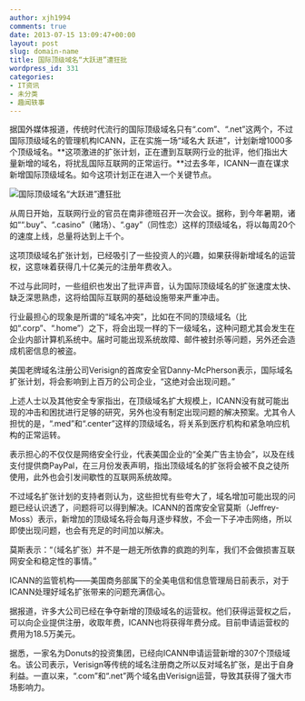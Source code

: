 ```yaml
---
author: xjh1994
comments: true
date: 2013-07-15 13:09:47+00:00
layout: post
slug: domain-name
title: 国际顶级域名“大跃进”遭狂批
wordpress_id: 331
categories:
- IT资讯
- 未分类
- 趣闻轶事
---
```


据国外媒体报道，传统时代流行的国际顶级域名只有“.com”、“.net”这两个，不过国际顶级域名的管理机构ICANN，正在实施一场“域名大 跃进”，计划新增1000多个顶级域名。**这项激进的扩张计划，正在遭到互联网行业的批评，他们指出大量新增的域名，将扰乱国际互联网的正常运行。**过去多年，ICANN一直在谋求新增国际顶级域名。如今这项计划正在进入一个关键节点。




![国际顶级域名“大跃进”遭狂批](http://static.cnbetacdn.com/newsimg/2013/0715/01373852137.jpg)

从周日开始，互联网行业的官员在南非德班召开一次会议。据称，到今年暑期，诸如““.buy”、“.casino”（赌场）、“.gay”（同性恋）这样的顶级域名，将以每周20个的速度上线，总量将达到上千个。

这项顶级域名扩张计划，已经吸引了一些投资人的兴趣，如果获得新增域名的运营权，这意味着获得几十亿美元的注册年费收入。

不过与此同时，一些组织也发出了批评声音，认为国际顶级域名的扩张速度太快、缺乏深思熟虑，这将给国际互联网的基础设施带来严重冲击。

行业最担心的现象是所谓的“域名冲突”，比如在不同的顶级域名（比如“.corp”、“.home”）之下，将会出现一样的下一级域名，这种问题尤其会发生在企业内部计算机系统中。届时可能出现系统故障、邮件被封杀等问题，另外还会造成机密信息的被盗。

美国老牌域名注册公司Verisign的首席安全官Danny-McPherson表示，国际域名扩张计划，将会影响到上百万的公司企业，“这绝对会出现问题。”

上述人士以及其他安全专家指出，在顶级域名扩大规模上，ICANN没有就可能出现的冲击和困扰进行足够的研究，另外也没有制定出现问题的解决预案。尤其令人担忧的是，“.med”和“.center”这样的顶级域名，将关系到医疗机构和紧急响应机构的正常运转。

表示担心的不仅仅是网络安全行业，代表美国企业的“全美广告主协会”，以及在线支付提供商PayPal，在三月份发表声明，指出顶级域名的扩张将会被不良之徒所使用，此外也会引发间歇性的互联网系统故障。

不过域名扩张计划的支持者则认为，这些担忧有些夸大了，域名增加可能出现的问题已经认识透了，问题将可以得到解决。ICANN的首席安全官莫斯（Jeffrey-Moss）表示，新增加的顶级域名将会每月逐步释放，不会一下子冲击网络，所以即使出现问题，也会有充足的时间加以解决。

莫斯表示：“（域名扩张）并不是一趟无所依靠的疯跑的列车，我们不会做损害互联网安全和稳定性的事情。”

ICANN的监管机构——美国商务部属下的全美电信和信息管理局日前表示，对于ICANN处理好域名扩张带来的问题充满信心。

据报道，许多大公司已经在争夺新增的顶级域名的运营权。他们获得运营权之后，可以向企业提供注册，收取年费，ICANN也将获得年费分成。目前申请运营权的费用为18.5万美元。

据悉，一家名为Donuts的投资集团，已经向ICANN申请运营新增的307个顶级域名。该公司表示，Verisign等传统的域名注册商之所以反对域名扩张，是出于自身利益。一直以来，“.com”和“.net”两个域名由Verisign运营，导致其获得了强大市场影响力。



